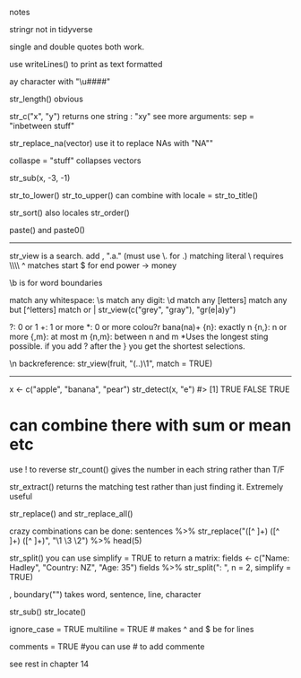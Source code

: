 notes

stringr not in tidyverse

single and double quotes both work.

use writeLines() to print as text formatted

ay character with "\\u####"

str_length() obvious

str_c("x", "y") returns one string : "xy"
see more arguments: sep = "inbetween stuff"

str_replace_na(vector) use it to replace NAs with "NA""

collaspe = "stuff" collapses vectors

str_sub(x, -3, -1)

str_to_lower()
str_to_upper() can combine with locale =
str_to_title()

str_sort() also locales
str_order()

paste() and paste0()

----

str_view is a search. add , ".a." (must use \\. for .) matching literal \\ requires \\\\\\\\
^ matches start $ for end
power -> money

\\b is for word boundaries


match any whitespace: \\s
match any digit: \\d
match any [letters]
match any but [^letters]
match or |
str_view(c("grey", "gray"), "gr(e|a)y")

?: 0 or 1
+: 1 or more
*: 0 or more
colou?r
bana(na)+
{n}: exactly n
{n,}: n or more
{,m}: at most m
{n,m}: between n and m *Uses the longest sting possible. if you add ? after the } you get the shortest selections.

\\n backreference:
str_view(fruit, "(..)\\1", match = TRUE)

----

x <- c("apple", "banana", "pear")
str_detect(x, "e")
#> [1]  TRUE FALSE  TRUE
# can combine there with sum or mean etc
use ! to reverse
str_count() gives the number in each string rather than T/F

str_extract() returns the matching test rather than just finding it. Extremely useful

str_replace() and str_replace_all()


crazy combinations can be done:
sentences %>% 
  str_replace("([^ ]+) ([^ ]+) ([^ ]+)", "\\1 \\3 \\2") %>% 
  head(5)
  
str_split()
you can use simplify = TRUE to return a matrix:
fields <- c("Name: Hadley", "Country: NZ", "Age: 35")
fields %>% str_split(": ", n = 2, simplify = TRUE)

, boundary("") takes word, sentence, line, character

str_sub()
str_locate()

ignore_case = TRUE
multiline = TRUE # makes ^ and $ be for lines

comments = TRUE #you can use # to add commente

see rest in chapter 14